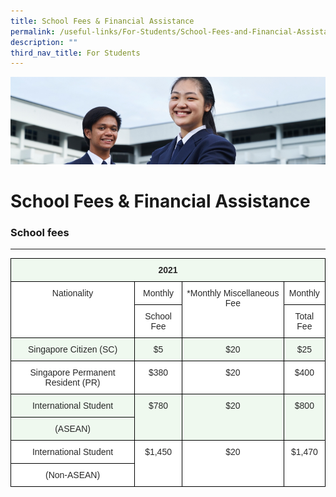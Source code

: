 ```yaml
---
title: School Fees & Financial Assistance
permalink: /useful-links/For-Students/School-Fees-and-Financial-Assistance/
description: ""
third_nav_title: For Students
---
```

![](/images/Useful%20Links.jpg)

School Fees & Financial Assistance
==================================

### School fees
-----------

<style type="text/css">
.tg  {border-collapse:collapse;border-spacing:0;}
.tg td{border-color:black;border-style:solid;border-width:1px;font-family:Arial, sans-serif;font-size:14px;
  overflow:hidden;padding:10px 5px;word-break:normal;}
.tg th{border-color:black;border-style:solid;border-width:1px;font-family:Arial, sans-serif;font-size:14px;
  font-weight:normal;overflow:hidden;padding:10px 5px;word-break:normal;}
.tg .tg-edua{background-color:#FFF;color:#282828;text-align:center;vertical-align:top}
.tg .tg-s8wm{background-color:#EFF9EF;color:#282828;font-weight:bold;text-align:center;vertical-align:top}
.tg .tg-s1hh{background-color:#EFF9EF;color:#282828;text-align:center;vertical-align:top}
</style>
<table class="tg">
<thead>
  <tr>
    <th class="tg-s8wm" colspan="4"><span style="color:#282828">2021</span></th>
  </tr>
</thead>
<tbody>
  <tr>
    <td class="tg-edua" rowspan="2"><span style="color:#282828">Nationality</span></td>
    <td class="tg-edua"><span style="color:#282828">Monthly</span></td>
    <td class="tg-edua" rowspan="2"><span style="color:#282828">*Monthly Miscellaneous Fee</span></td>
    <td class="tg-edua"><span style="color:#282828">Monthly</span></td>
  </tr>
  <tr>
    <td class="tg-edua"><span style="color:#282828">School Fee</span></td>
    <td class="tg-edua"><span style="color:#282828">Total Fee</span></td>
  </tr>
  <tr>
    <td class="tg-s1hh"><span style="color:#282828">Singapore Citizen (SC)</span></td>
    <td class="tg-s1hh"><span style="color:#282828">$5</span></td>
    <td class="tg-s1hh"><span style="color:#282828">$20</span></td>
    <td class="tg-s1hh"><span style="color:#282828">$25</span></td>
  </tr>
  <tr>
    <td class="tg-edua"><span style="color:#282828">Singapore Permanent Resident (PR)</span></td>
    <td class="tg-edua"><span style="color:#282828">$380</span></td>
    <td class="tg-edua"><span style="color:#282828">$20</span></td>
    <td class="tg-edua"><span style="color:#282828">$400</span></td>
  </tr>
  <tr>
    <td class="tg-s1hh"><span style="color:#282828">International Student</span></td>
    <td class="tg-s1hh" rowspan="2"><span style="color:#282828">$780</span></td>
    <td class="tg-s1hh" rowspan="2"><span style="color:#282828">$20</span></td>
    <td class="tg-s1hh" rowspan="2"><span style="color:#282828">$800</span></td>
  </tr>
  <tr>
    <td class="tg-s1hh"><span style="color:#282828">(ASEAN)</span></td>
  </tr>
  <tr>
    <td class="tg-edua"><span style="color:#282828">International Student</span></td>
    <td class="tg-edua" rowspan="2"><span style="color:#282828">$1,450</span></td>
    <td class="tg-edua" rowspan="2"><span style="color:#282828">$20</span></td>
    <td class="tg-edua" rowspan="2"><span style="color:#282828">$1,470</span></td>
  </tr>
  <tr>
    <td class="tg-edua"><span style="color:#282828">(Non-ASEAN)</span></td>
  </tr>
</tbody>
</table>